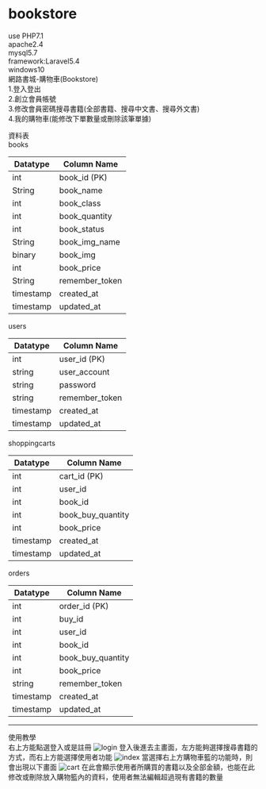 # bookstore
use PHP7.1</br>
apache2.4</br>
mysql5.7</br>
framework:Laravel5.4</br>
windows10</br>
網路書城-購物車(Bookstore)</br>
1.登入登出</br>
2.創立會員帳號</br>
3.修改會員密碼搜尋書籍(全部書籍、搜尋中文書、搜尋外文書)</br>
4.我的購物車(能修改下單數量或刪除該筆單據)</br>

資料表</br>
books

Datatype|Column Name
---|---
int|book_id (PK)
String|book_name
int|book_class
int|book_quantity
int|book_status
String|book_img_name
binary|book_img
int|book_price
String|remember_token
timestamp|created_at
timestamp|updated_at

users

Datatype|Column Name
---|---
int|user_id	(PK)
string|user_account
string|password
string|remember_token
timestamp|created_at
timestamp|updated_at

shoppingcarts

Datatype|Column Name
---|---
int|cart_id  (PK)
int|user_id
int|book_id
int|book_buy_quantity
int|book_price
timestamp|created_at
timestamp|updated_at

orders

Datatype|Column Name
---|---
int|order_id  (PK)
int|buy_id
int|user_id
int|book_id
int|book_buy_quantity
int|book_price
string|remember_token
timestamp|created_at
timestamp|updated_at

------------------------------------
使用教學</BR>
右上方能點選登入或是註冊
![login](https://user-images.githubusercontent.com/30998953/29787854-1324e6e0-8c63-11e7-8d45-fe070472ca6c.jpg)
登入後進去主畫面，左方能夠選擇搜尋書籍的方式，而右上方能選擇使用者功能
![index](https://user-images.githubusercontent.com/30998953/29787621-2a2c91e0-8c62-11e7-8e8b-05d994c8f397.jpg)
當選擇右上方購物車籃的功能時，則會出現以下畫面
![cart](https://user-images.githubusercontent.com/30998953/29787620-2a22ff72-8c62-11e7-9a1b-e0b21c7b10bf.jpg)
在此會顯示使用者所購買的書籍以及全部金額，也能在此修改或刪除放入購物籃內的資料，使用者無法編輯超過現有書籍的數量

